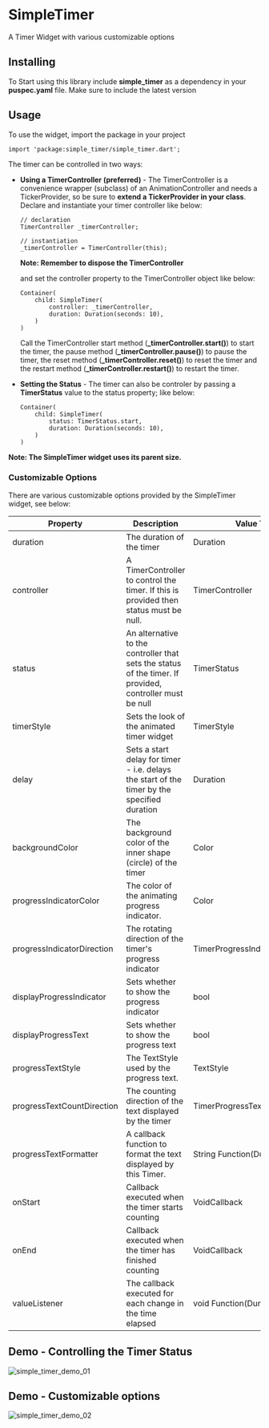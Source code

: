# SimpleTimer

A Timer Widget with various customizable options

## Installing

To Start using this library include **simple_timer** as a dependency in your **puspec.yaml** file. 
Make sure to include the latest version

## Usage

To use the widget, import the package in your project

```
import 'package:simple_timer/simple_timer.dart';
```

The timer can be controlled in two ways:
* **Using a TimerController (preferred)** - The TimerController is a convenience wrapper (subclass) of an AnimationController and needs a TickerProvider, so be sure to **extend a TickerProvider in your class**. Declare and instantiate your timer controller like below:

    ```
    // declaration
    TimerController _timerController;

    // instantiation
    _timerController = TimerController(this);
    ```
    **Note: Remember to dispose the TimerController**

    and set the controller property to the TimerController object like below:

    ```
    Container(
        child: SimpleTimer(
            controller: _timerController,
            duration: Duration(seconds: 10),
        )
    )
    ```
    Call the TimerController start method (**_timerController.start()**) to start the timer, 
    the pause method (**_timerController.pause()**) to pause the timer, 
    the reset method (**_timerController.reset()**) to reset the timer and 
    the restart method (**_timerController.restart()**) to restart the timer.

* **Setting the Status** - The timer can also be controler by passing a **TimerStatus** value to the status property; like below:
    ```
    Container(
        child: SimpleTimer(
            status: TimerStatus.start,
            duration: Duration(seconds: 10),
        )
    )
    ```
**Note: The SimpleTimer widget uses its parent size.**

### Customizable Options
There are various customizable options provided by the SimpleTimer widget, see below:


<table>
<thead>
	<tr>
		<th>Property</th>
		<th>Description</th>
		<th>Value Type</th>
		<th>Default Value</th>
	</tr>
</thead>
<tbody>
	<tr>
		<td>duration</td>
		<td>The duration of the timer</td>
		<td>Duration</td>
		<td></td>
	</tr>
	<tr>
		<td>controller</td>
		<td>A TimerController to control the timer. If this is provided then status must be null.</td>
		<td>TimerController</td>
		<td></td>
	</tr>
	<tr>
		<td>status</td>
		<td>An alternative to the controller that sets the status of the timer. If provided, controller must be null</td>
		<td>TimerStatus</td>
		<td></td>
	</tr>
	<tr>
		<td>timerStyle</td>
		<td>Sets the look of the animated timer widget</td>
		<td>TimerStyle</td>
		<td>ring</td>
	</tr>
	<tr>
		<td>delay</td>
		<td>Sets a start delay for timer - i.e. delays the start of the timer by the specified duration</td>
		<td>Duration</td>
		<td>Duration(seconds: 0)</td>
	</tr>
	<tr>
		<td>backgroundColor</td>
		<td>The background color of the inner shape (circle) of the timer</td>
		<td>Color</td>
		<td>grey</td>
	</tr>
	<tr>
		<td>progressIndicatorColor</td>
		<td>The color of the animating progress indicator.</td>
		<td>Color</td>
		<td>green</td>
	</tr>
	<tr>
		<td>progressIndicatorDirection</td>
		<td>The rotating direction of the timer&#39;s progress indicator</td>
		<td>TimerProgressIndicatorDirection</td>
		<td>clockwise</td>
	</tr>
	<tr>
		<td>displayProgressIndicator</td>
		<td>Sets whether to show the progress indicator</td>
		<td>bool</td>
		<td>true</td>
	</tr>
	<tr>
		<td>displayProgressText</td>
		<td>Sets whether to show the progress text</td>
		<td>bool</td>
		<td>true</td>
	</tr>
	<tr>
		<td>progressTextStyle</td>
		<td>The TextStyle used by the progress text.</td>
		<td>TextStyle</td>
		<td></td>
	</tr>
	<tr>
		<td>progressTextCountDirection</td>
		<td>The counting direction of the text displayed by the timer</td>
		<td>TimerProgressTextCountDirection</td>
		<td>count_down</td>
	</tr>
	<tr>
		<td>progressTextFormatter</td>
		<td>A callback function to format the text displayed by this Timer.</td>
		<td>String Function(Duration)</td>
		<td>displays duration in MM:SS format</td>
	</tr>
	<tr>
		<td>onStart</td>
		<td>Callback executed when the timer starts counting</td>
		<td>VoidCallback</td>
		<td></td>
	</tr>
	<tr>
		<td>onEnd</td>
		<td>Callback executed when the timer has finished counting</td>
		<td>VoidCallback</td>
		<td></td>
	</tr>
	<tr>
		<td>valueListener</td>
		<td>The callback executed for each change in the time elapsed</td>
		<td>void Function(Duration)</td>
		<td></td>
	</tr>
</tbody>
</table>

## Demo - Controlling the Timer Status
![simple_timer_demo_01](https://user-images.githubusercontent.com/12571220/84502612-9c04c000-acb0-11ea-83d7-55ab37e04dd4.gif)

## Demo - Customizable options
![simple_timer_demo_02](https://user-images.githubusercontent.com/12571220/84502994-467ce300-acb1-11ea-9d92-90bbfe7bcf01.gif)
